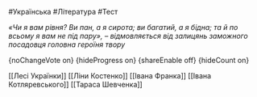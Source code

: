 #Українська #Література #Тест

*«Чи я вам рівня? Ви пан, а я сирота; ви багатий, а я бідна; та й по всьому я вам не під пару», – відмовляється від залицянь заможного посадовця головна героїня твору*

{noChangeVote on}
{hideProgress on}
{shareEnable off}
{hideCount on}

[[Лесі Українки]]
[[Ліни Костенко]]
[[Івана Франка]]
[[Івана Котляревського]]
[[Тараса Шевченка]]
